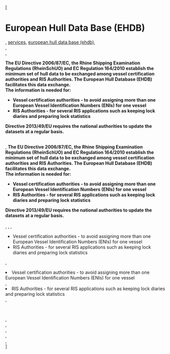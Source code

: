 [

# European Hull Data Base (EHDB)

, <a href="http://www.ris.eu/services" style="text-transform:lowercase;">Services</a>, <a href="http://www.ris.eu/services/european_hull_data_base__ehdb_" style="text-transform:lowercase;">European Hull Data Base (EHDB)</a>,   
,   
, 

<strong>The EU Directive 2006/87/EC, the Rhine Shipping Examination Regulations (RheinSchUO) and EC Regulation 164/2010 establish the minimum set of hull data to be exchanged among vessel certification authorities and RIS Authorities. The European Hull Database (EHDB) facilitates this data exchange. <br/>The information is needed for:<br/><ul>
<li>Vessel certification authorities - to avoid assigning more than one European Vessel Identification Numbers (ENIs) for one vessel</li>
<li>RIS Authorities - for several RIS applications such as keeping lock diaries and preparing lock statistics</li>
</ul>Directive 2013/49/EU requires the national authorities to update the datasets at a regular basis.<br type="_moz"/><br/></strong>

, <strong>The EU Directive 2006/87/EC, the Rhine Shipping Examination Regulations (RheinSchUO) and EC Regulation 164/2010 establish the minimum set of hull data to be exchanged among vessel certification authorities and RIS Authorities. The European Hull Database (EHDB) facilitates this data exchange. <br/>The information is needed for:<br/><ul>
<li>Vessel certification authorities - to avoid assigning more than one European Vessel Identification Numbers (ENIs) for one vessel</li>
<li>RIS Authorities - for several RIS applications such as keeping lock diaries and preparing lock statistics</li>
</ul>Directive 2013/49/EU requires the national authorities to update the datasets at a regular basis.<br type="_moz"/><br/></strong>,   
,   
, 

*   Vessel certification authorities - to avoid assigning more than one European Vessel Identification Numbers (ENIs) for one vessel
*   RIS Authorities - for several RIS applications such as keeping lock diaries and preparing lock statistics

, <li>Vessel certification authorities - to avoid assigning more than one European Vessel Identification Numbers (ENIs) for one vessel</li>, <li>RIS Authorities - for several RIS applications such as keeping lock diaries and preparing lock statistics</li>, 

<br type="_moz"/>

,   
,   
,   
,   
,   
]